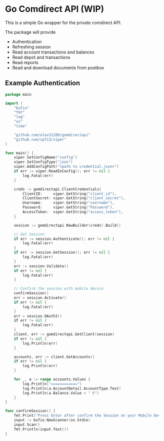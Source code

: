 # Go Comdirect API (WIP)

This is a simple Go wrapper for the private comdirect API.

The package will provide

- Authentication
- Refreshing session
- Read account transactions and balances
- Read depot and transactions
- Read reports
- Read and download documents from postbox

## Example Authentication

```go
package main

import (
	"bufio"
	"fmt"
	"log"
	"os"
	"time"

	"github.com/alex21289/gomdirectapi"
	"github.com/spf13/viper"
)

func main() {
	viper.SetConfigName("config")
	viper.SetConfigType("json")
	viper.AddConfigPath("<path to credential.json>")
	if err := viper.ReadInConfig(); err != nil {
		log.Fatal(err)
	}

	creds := gomdirectapi.ClientCredentials{
		ClientID:     viper.GetString("client_id"),
		ClientSecret: viper.GetString("client_secret"),
		Username:     viper.GetString("username"),
		Password:     viper.GetString("Password"),
		AccessToken:  viper.GetString("access_token"),
	}

	session := gomdirectapi.NewBuilder(creds).Build()

	// Get Session
	if err := session.Authenticate(); err != nil {
		log.Fatal(err)
	}
	if err := session.GetSession(); err != nil {
		log.Fatal(err)
	}
	err := session.Validate()
	if err != nil {
		log.Fatal(err)
	}

	// Confirm the session with mobile device
	confirmSession()
	err = session.Activate()
	if err != nil {
		log.Fatal(err)
	}
	err = session.OAuth2()
	if err != nil {
		log.Fatal(err)
	}
	client, err := gomdirectapi.GetClient(session)
	if err != nil {
		log.Println(err)
	}

	accounts, err := client.GetAccounts()
	if err != nil {
		log.Println(err)
	}

	for _, a := range accounts.Values {
		log.Println("============")
		log.Println(a.AccountDetail.AccountType.Text)
		log.Println(a.Balance.Value + " €")
	}
}

func confirmSession() {
	fmt.Print("Press Enter after confirm the Session on your Mobile Device")
	input := bufio.NewScanner(os.Stdin)
	input.Scan()
	fmt.Println(input.Text())
}
```
